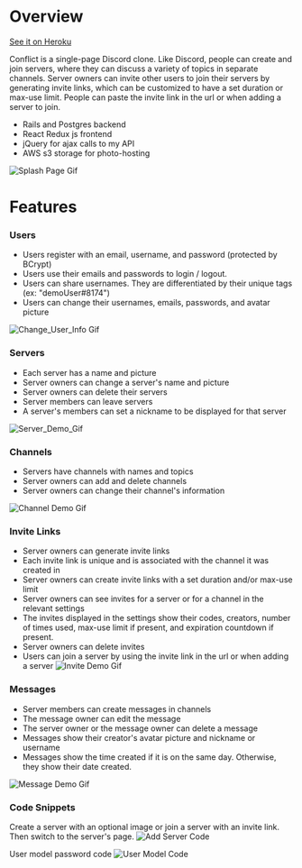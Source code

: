 # Overview

[See it on Heroku](https://conflict-discord-clone.herokuapp.com)

Conflict is a single-page Discord clone. Like Discord, people can create and join servers, where they can discuss a variety of topics in separate channels. Server owners can invite other users to join their servers by generating invite links, which can be customized to have a set duration or max-use limit. People can paste the invite link in the url or when adding a server to join.
 
* Rails and Postgres backend
* React Redux js frontend
* jQuery for ajax calls to my API
* AWS s3 storage for photo-hosting

![Splash Page Gif](https://i.imgur.com/O76XJ1r.gif)

# Features
 
### Users
* Users register with an email, username, and password (protected by BCrypt)
* Users use their emails and passwords to login / logout.
* Users can share usernames. They are differentiated by their unique tags (ex: "demoUser#8174")
* Users can change their usernames, emails, passwords, and avatar picture

![Change_User_Info Gif](https://i.imgur.com/aqgfACc.gif)

### Servers
* Each server has a name and picture
* Server owners can change a server's name and picture
* Server owners can delete their servers
* Server members can leave servers
* A server's members can set a nickname to be displayed for that server

![Server_Demo_Gif](https://i.imgur.com/NlATABZ.gif)

### Channels
* Servers have channels with names and topics
* Server owners can add and delete channels
* Server owners can change their channel's information

![Channel Demo Gif](https://i.imgur.com/KQyD8jS.gif)

### Invite Links
* Server owners can generate invite links
* Each invite link is unique and is associated with the channel it was created in
* Server owners can create invite links with a set duration and/or max-use limit
* Server owners can see invites for a server or for a channel in the relevant settings
* The invites displayed in the settings show their codes, creators, number of times used, max-use limit if present, and expiration countdown if present.
* Server owners can delete invites
* Users can join a server by using the invite link in the url or when adding a server
![Invite Demo Gif](https://i.imgur.com/cFrpAkr.gif)

### Messages
* Server members can create messages in channels
* The message owner can edit the message
* The server owner or the message owner can delete a message
* Messages show their creator's avatar picture and nickname or username
* Messages show the time created if it is on the same day. Otherwise, they show their date created.

![Message Demo Gif](https://i.imgur.com/smz1yQM.gif)

### Code Snippets
Create a server with an optional image or join a server with an invite link. Then switch to the server's page.
![Add Server Code](https://i.imgur.com/EwfpVCL.png)

User model password code
![User Model Code](https://i.imgur.com/j3jAWMv.png)


